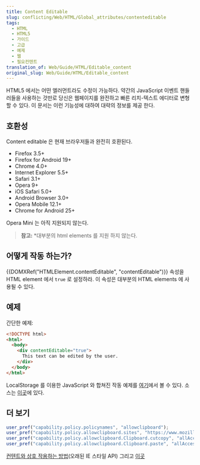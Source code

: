 ```yaml
---
title: Content Editable
slug: conflicting/Web/HTML/Global_attributes/contenteditable
tags:
  - HTML
  - HTML5
  - 가이드
  - 고급
  - 예제
  - 웹
  - 필요컨텐트
translation_of: Web/Guide/HTML/Editable_content
original_slug: Web/Guide/HTML/Editable_content
---
```

HTML5 에서는 어떤 엘러먼트라도 수정이 가능하다. 약간의 JavaScript 이벤트 핸들러들을 사용하는 것만로 당신은 웹페이지를 완전하고 빠른 리치-텍스트 에디터로 변형할 수 있다. 이 문서는 이런 기능성에 대하여 대략의 정보를 제공 한다.

## 호환성

Content editable 은 현재 브라우저들과 완전히 호환된다.

- Firefox 3.5+
- Firefox for Android 19+
- Chrome 4.0+
- Internet Explorer 5.5+
- Safari 3.1+
- Opera 9+
- iOS Safari 5.0+
- Android Browser 3.0+
- Opera Mobile 12.1+
- Chrome for Android 25+

Opera Mini 는 아직 지원되지 않는다.

> **참고:** \*대부분의 html elements 를 지원 하지 않는다.

## 어떻게 작동 하는가?

{{DOMXRef("HTMLElement.contentEditable", "contentEditable")}} 속성을 HTML element 에서 `true` 로 설정하라. 이 속성은 대부분의 HTML elements 에 사용될 수 있다.

## 예제

간단한 예제:

```html
<!DOCTYPE html>
<html>
  <body>
    <div contentEditable="true">
      This text can be edited by the user.
    </div>
  </body>
</html>
```

LocalStorage 를 이용한 JavaScript 와 합쳐진 작동 예제를 [여기](http://html5demos.com/contenteditable)에서 볼 수 있다. 소스는 [이곳](http://html5demos.com/contenteditable#view-source)에 있다.

## 더 보기

```js
user_pref("capability.policy.policynames", "allowclipboard");
user_pref("capability.policy.allowclipboard.sites", "https://www.mozilla.org");
user_pref("capability.policy.allowclipboard.Clipboard.cutcopy", "allAccess");
user_pref("capability.policy.allowclipboard.Clipboard.paste", "allAccess");
```

[컨텐트와 상호 작용하는 방법](/en/Midas)(오래된 IE 스타일 API) 그리고 [이곳](/en/Rich-Text_Editing_in_Mozilla)
